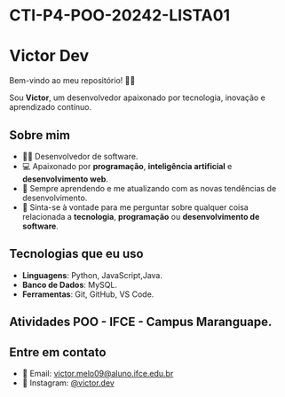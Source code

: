 # CTI-P4-POO-20242-LISTA01
# Victor Dev

Bem-vindo ao meu repositório! 👨‍💻

Sou **Victor**, um desenvolvedor apaixonado por tecnologia, inovação e aprendizado contínuo. 

## Sobre mim

- 👨‍💻 Desenvolvedor de software.
- 💻 Apaixonado por **programação**, **inteligência artificial** e **desenvolvimento web**.
- 🌱 Sempre aprendendo e me atualizando com as novas tendências de desenvolvimento.
- 💬 Sinta-se à vontade para me perguntar sobre qualquer coisa relacionada a **tecnologia**, **programação** ou **desenvolvimento de software**.

## Tecnologias que eu uso

- **Linguagens**: Python, JavaScript,Java.
- **Banco de Dados**: MySQL.
- **Ferramentas**: Git, GitHub, VS Code.

## Atividades POO - IFCE - Campus Maranguape.







## Entre em contato

- 📧 Email: victor.melo09@aluno.ifce.edu.br
- 📸 Instagram: [@victor.dev](https://instagram.com/victor_MS)


